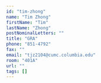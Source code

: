 ```yaml
---
id: "tim-zhong"
name: "Tim Zhong"
firstName: "Tim"
lastName: "Zhong"
postNominalLetters: ""
title: "GRA"
phone: "851-4792"
fax: ""
email: "tjz2104@cumc.columbia.edu"
room: "401A"
url: ""
tags: []
---
```

